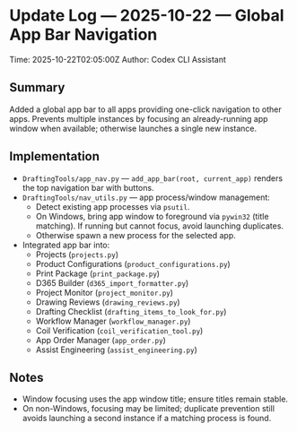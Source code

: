 # Update Log — 2025-10-22 — Global App Bar Navigation

Time: 2025-10-22T02:05:00Z
Author: Codex CLI Assistant

## Summary
Added a global app bar to all apps providing one-click navigation to other apps. Prevents multiple instances by focusing an already-running app window when available; otherwise launches a single new instance.

## Implementation
- `DraftingTools/app_nav.py` — `add_app_bar(root, current_app)` renders the top navigation bar with buttons.
- `DraftingTools/nav_utils.py` — app process/window management:
  - Detect existing app processes via `psutil`.
  - On Windows, bring app window to foreground via `pywin32` (title matching). If running but cannot focus, avoid launching duplicates.
  - Otherwise spawn a new process for the selected app.
- Integrated app bar into:
  - Projects (`projects.py`)
  - Product Configurations (`product_configurations.py`)
  - Print Package (`print_package.py`)
  - D365 Builder (`d365_import_formatter.py`)
  - Project Monitor (`project_monitor.py`)
  - Drawing Reviews (`drawing_reviews.py`)
  - Drafting Checklist (`drafting_items_to_look_for.py`)
  - Workflow Manager (`workflow_manager.py`)
  - Coil Verification (`coil_verification_tool.py`)
  - App Order Manager (`app_order.py`)
  - Assist Engineering (`assist_engineering.py`)

## Notes
- Window focusing uses the app window title; ensure titles remain stable.
- On non-Windows, focusing may be limited; duplicate prevention still avoids launching a second instance if a matching process is found.

